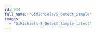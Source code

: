 ```yaml
---
id: 944
full_name: "GiMichiels/S_Detect_Sample"
images: 
  - "GiMichiels-S_Detect_Sample-latest"
---
```

